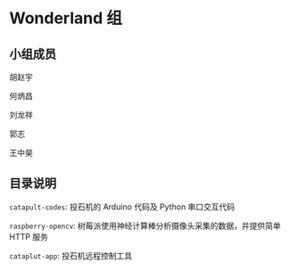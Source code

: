 # Wonderland 组

## 小组成员

胡赵宇

何炳昌

刘龙祥

郭志

王中昊

## 目录说明

`catapult-codes`: 投石机的 Arduino 代码及 Python 串口交互代码

`raspberry-opencv`: 树莓派使用神经计算棒分析摄像头采集的数据，并提供简单 HTTP 服务

`cataplut-app`: 投石机远程控制工具
